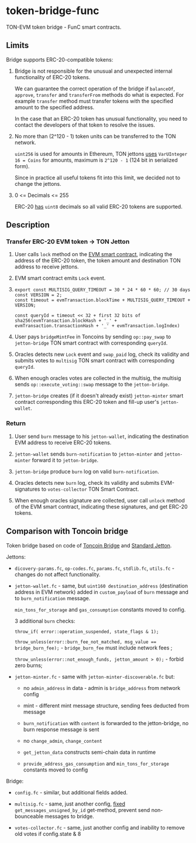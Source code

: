 # token-bridge-func

TON-EVM token bridge - FunC smart contracts.

## Limits

Bridge supports ERC-20-compatible tokens:

1. Bridge is not responsible for the unusual and unexpected internal functionality of ERC-20 tokens. 

    We can guarantee the correct operation of the bridge if `balanceOf`, `approve`, `transfer` and `transferFrom` methods do what is expected. For example `transfer` method must transfer tokens with the specified amount to the specified address. 

    In the case that an ERC-20 token has unusual functionality, you need to contact the developers of that token to resolve the issues.


2. No more than (2^120 - 1) token units can be transferred to the TON network.

    `uint256` is used for amounts in Ethereum, TON jettons [uses](https://github.com/ton-blockchain/ton/blob/ba8f700e26620707f8ff14e46cc9a040a1b3f97c/crypto/block/block.tlb#L116) `VarUInteger 16 = Coins` for amounts, maximum is `2^120 - 1` (124 bit in serialized form). 

    Since in practice all useful tokens fit into this limit, we decided not to change the jettons.


3. 0 <= Decimals <= 255 

    ERC-20 [has](https://eips.ethereum.org/EIPS/eip-20) `uint8` decimals so all valid ERC-20 tokens are supported. 

## Description

### Transfer ERC-20 EVM token -> TON Jetton

1. User calls `lock` method on the [EVM smart contract](https://github.com/ton-blockchain/token-bridge-solidity), indicating the address of the ERC-20 token, the token amount and destination TON address to receive jettons.

2. EVM smart contract emits `Lock` event.

3.
    ```
    export const MULTISIG_QUERY_TIMEOUT = 30 * 24 * 60 * 60; // 30 days
    const VERSION = 2;
    const timeout = evmTransaction.blockTime + MULTISIG_QUERY_TIMEOUT + VERSION;

    const queryId = timeout << 32 + first 32 bits of sha256(evmTransaction.blockHash + '_' + evmTransaction.transactionHash + '_' + evmTransaction.logIndex)
    ```

3. User pays `bridgeMintFee` in Toncoins by sending `op::pay_swap` to `jetton-bridge` TON smart contract with corresponding `queryId`.

4. Oracles detects new `Lock` event and `swap_paid` log, check its validity and submits votes to `multisig` TON smart contract with corresponding `queryId`.

5. When enough oracles votes are collected in the multisig, the multisig sends `op::execute_voting::swap` message to the `jetton-bridge`.

6. `jetton-bridge` creates (if it doesn't already exist) `jetton-minter` smart contract corresponding this ERC-20 token and fill-up user's `jetton-wallet`.

### Return

1. User send `burn` message to his `jetton-wallet`, indicating the destination EVM address to receive ERC-20 tokens.

2. `jetton-wallet` sends `burn-notification` to `jetton-minter` and `jetton-minter` forward it to `jetton-bridge`.

3. `jetton-bridge` produce `burn` log on valid `burn-notification`.

4. Oracles detects new `burn` log, check its validity and submits EVM-signatures to `votes-collector` TON Smart Contract.

5. When enough oracles signature are collected, user call `unlock` method of the EVM smart contract, indicating these signatures, and get ERC-20 tokens.

## Comparison with Toncoin bridge

Token bridge based on code of [Toncoin Bridge](https://github.com/ton-blockchain/bridge-func/tree/81e4e0d53b288b0f07855e9d779d227e3dc1c94a) and [Standard Jetton](https://github.com/ton-blockchain/token-contract/tree/2d411595a4f25fba43997a2e140a203c140c728a).

Jettons:

* `dicovery-params.fc`, `op-codes.fc`, `params.fc`, `stdlib.fc`, `utils.fc` - changes do not affect functionality.

* `jetton-wallet.fc` - same, but `uint160 destination_address` (destination address in EVM network) added in `custom_payload` of `burn` message and to `burn_notification` message.

   `min_tons_for_storage` and `gas_consumption` constants moved to config. 

   3 additional `burn` checks:

   `throw_if( error::operation_suspended, state_flags & 1);`
  
   `throw_unless(error::burn_fee_not_matched, msg_value == bridge_burn_fee);` - `bridge_burn_fee` must include network fees ;

   `throw_unless(error::not_enough_funds, jetton_amount > 0);` - forbid zero burns;

* `jetton-minter.fc` - same with `jetton-minter-discoverable.fc` but:

    * no `admin_address` in data - admin is `bridge_address` from network config

    * mint - different mint message structure, sending fees deducted from message

    * `burn_notification` with `content` is forwarded to the jetton-bridge, no burn response message is sent

    * no `change_admin`, `change_content`

    * `get_jetton_data` constructs semi-chain data in runtime
  
    * `provide_address_gas_consumption` and `min_tons_for_storage` constants moved to config

Bridge:

* `config.fc` - similar, but additional fields added.

* `multisig.fc` - same, just another config, [fixed](https://github.com/ton-blockchain/multisig-contract) `get_messages_unsigned_by_id` get-method, prevent send non-bounceable messages to bridge. 

* `votes-collector.fc` - same, just another config and inability to remove old votes if config.state & 8 
